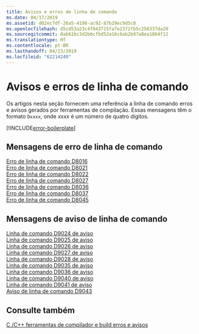 ```yaml
---
title: Avisos e erros de linha de comando
ms.date: 04/17/2019
ms.assetid: d02ec7df-26a5-4198-ac92-87b29ec9d5c8
ms.openlocfilehash: d5cd53a23c4f043715fa7e2372fb5c256337da20
ms.sourcegitcommit: 0ab61bc3d2b6cfbd52a16c6ab2b97a8ea1864f12
ms.translationtype: HT
ms.contentlocale: pt-BR
ms.lasthandoff: 04/23/2019
ms.locfileid: "62214240"
---
```

# <a name="command-line-errors-and-warnings"></a>Avisos e erros de linha de comando

Os artigos nesta seção fornecem uma referência a linha de comando erros e avisos gerados por ferramentas de compilação. Essas mensagens têm o formato `Dxxxx`, onde *xxxx* é um número de quatro dígitos.

[!INCLUDE[error-boilerplate](../../error-messages/includes/error-boilerplate.md)]

## <a name="command-line-error-messages"></a>Mensagens de erro de linha de comando

[Erro de linha de comando D8016](../../error-messages/tool-errors/command-line-error-d8016.md) \
[Erro de linha de comando D8021](../../error-messages/tool-errors/command-line-error-d8021.md) \
[Erro de linha de comando D8022](../../error-messages/tool-errors/command-line-error-d8022.md) \
[Erro de linha de comando D8027](../../error-messages/tool-errors/command-line-error-d8027.md) \
[Erro de linha de comando D8036](../../error-messages/tool-errors/command-line-error-d8036.md) \
[Erro de linha de comando D8037](../../error-messages/tool-errors/command-line-error-d8037.md) \
[Erro de linha de comando D8045](../../error-messages/tool-errors/command-line-error-d8045.md)

## <a name="command-line-warning-messages"></a>Mensagens de aviso de linha de comando

[Linha de comando D9024 de aviso](../../error-messages/tool-errors/command-line-warning-d9024.md) \
[Linha de comando D9025 de aviso](../../error-messages/tool-errors/command-line-warning-d9025.md) \
[Linha de comando D9026 de aviso](../../error-messages/tool-errors/command-line-warning-d9026.md) \
[Linha de comando D9027 de aviso](../../error-messages/tool-errors/command-line-warning-d9027.md) \
[Linha de comando D9028 de aviso](../../error-messages/tool-errors/command-line-warning-d9028.md) \
[Linha de comando D9035 de aviso](../../error-messages/tool-errors/command-line-warning-d9035.md) \
[Linha de comando D9036 de aviso](../../error-messages/tool-errors/command-line-warning-d9036.md) \
[Linha de comando D9040 de aviso](../../error-messages/tool-errors/command-line-warning-d9040.md) \
[Linha de comando D9041 de aviso](../../error-messages/tool-errors/command-line-warning-d9041.md) \
[Aviso de linha de comando D9043](../../error-messages/tool-errors/command-line-warning-d9043.md)

## <a name="see-also"></a>Consulte também

[C /C++ ferramentas de compilador e build erros e avisos](../compiler-errors-1/c-cpp-build-errors.md)
